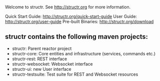 Welcome to structr. See http://structr.org for more information.

Quick Start Guide: http://structr.org/quick-start-guide
User Guide: http://structr.org/user-guide
Pre-built Binaries: http://structr.org/download

<h2>structr contains the following maven projects:</h2>

<ul>
<li>structr: Parent reactor project
<li>structr-core: Core entities and infrastructure (services, commands etc.)
<li>structr-rest: REST interface
<li>structr-websocket: Websocket interface
<li>structr-ui: new User interface
<li>structr-testsuite: Test suite for REST and Websocket resources
</ul>

